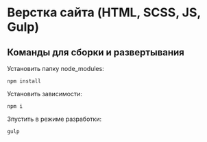# Верстка сайта (HTML, SCSS, JS, Gulp)


## Команды для сборки и развертывания

Установить папку node_modules:
```
npm install
```

Установить зависимости:
```
npm i
```

Зпустить в режиме разработки:
```
gulp
```

